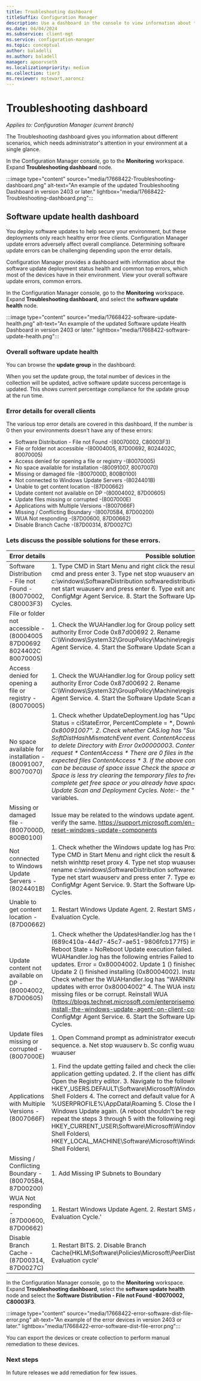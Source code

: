 ```yaml
---
title: Troubleshooting dashboard
titleSuffix: Configuration Manager
description: Use a dashboard in the console to view information about the software update health status of clients in your environment.
ms.date: 04/04/2024
ms.subservice: client-mgt
ms.service: configuration-manager
ms.topic: conceptual
author: baladelli
ms.author: baladell
manager: apoorvseth
ms.localizationpriority: medium
ms.collection: tier3
ms.reviewer: mstewart,aaroncz 
---
```


# Troubleshooting dashboard

*Applies to: Configuration Manager (current branch)*

<!--17668422 -->

The Troubleshooting dashboard gives you information about different scenarios, which needs administrator's attention in your environment at a single glance.

In the Configuration Manager console, go to the **Monitoring** workspace. Expand **Troubleshooting dashboard** node.

:::image type="content" source="media/17668422-Troubleshooting-dashboard.png" alt-text="An example of the updated Troubleshooting Dashboard in version 2403 or later." lightbox="media/17668422-Troubleshooting-dashboard.png":::

## Software update health dashboard

You deploy software updates to help secure your environment, but these deployments only reach healthy error free clients. Configuration Manager update errors adversely affect overall compliance. Determining software update errors can be challenging depending upon the error details.

Configuration Manager provides a dashboard with information about the software update deployment status health and common top errors, which most of the devices have in their environment. View your overall software update errors, common errors. 

In the Configuration Manager console, go to the **Monitoring** workspace. Expand **Troubleshooting dashboard**, and select the **software update health** node.

:::image type="content" source="media/17668422-software-update-health.png" alt-text="An example of the updated Software update Health Dashboard in version 2403 or later." lightbox="media/17668422-software-update-health.png":::

### Overall software update health

You can browse the **update group** in the dashboard:

When you set the update group, the total number of devices in the collection will be updated, active software update success percentage is updated. This shows current percentage compliance for the update group at the run time.

### Error details for overall clients

The various top error details are covered in this dashboard, If the number is 0 then your environments doesn't have any of these errors:

- Software Distribution - File not Found       -(80070002, C80003F3) 
- File or folder not accessible                -(80004005, 87D00692, 8024402C, 80070005)  
- Access denied for opening a file or registry -(80070005) 
- No space available for installation          -(80091007, 80070070) 
- Missing or damaged file                      -(8007000D, 800B0100)  
- Not connected to Windows Update Servers      -(8024401B) 
- Unable to get content location               -(87D00662) 
- Update content not available on DP           -(80004002, 87D00605)  
- Update files missing or corrupted            -(8007000E) 
- Applications with Multiple Versions          -(8007066F) 
- Missing / Conflicting Boundary               -(800705B4, 87D00200)
- WUA Not responding                           -(87D00600, 87D00662)
- Disable Branch Cache                         -(87D00314, 87D0027C) 

### Lets discuss the possible solutions for these errors.

| Error details | Possible solution |
|---------|---------|
| Software Distribution - File not Found -(80070002, C80003F3)                                | 1.  Type CMD in Start Menu and right click the result & run as administrator 2. Type cmd and press enter 3. Type net stop wuauserv and press enter 4. Type rename c:\windows\SoftwareDistribution softwaredistribution.old and press enter 5. Type net start wuauserv and press enter 6. Type exit and press enter 7. Restart the ConfigMgr Agent Service. 8. Start the Software Update Scan and Deployment Cycles. |
| File or folder not accessible - (80004005 87D00692 8024402C 80070005)                       | 1. Check the WUAHandler.log for Group policy settings were overwritten by a higher authority Error Code 0x87d00692 2. Rename C:\Windows\System32\GroupPolicy\Machine\registry.pol 3. Restart the ConfigMgr Agent Service. 4. Start the Software Update Scan and Deployment Cycles. |
| Access denied for opening a file or registry - (80070005)                                   | 1. Check the WUAHandler.log for Group policy settings were overwritten by a higher authority Error Code 0x87d00692 2. Rename C:\Windows\System32\GroupPolicy\Machine\registry.pol 3. Restart the ConfigMgr Agent Service. 4. Start the Software Update Scan and Deployment Cycles. |
| No space available for installation -(80091007, 80070070)                                   | 1. Check whether UpdateDeployment.log has "Update (Site_*/SUM_*) Progress: Status = ciStateError, PercentComplete = *, DownloadSize = *, Result = 0x80091007". 2. Check whether CAS.log has "Successfully raised SoftDistHashMismatchEvent event. ContentAccess * Error: DeleteDirectory:- Failed to delete Directory with Error 0x00000003. ContentAccess * Releasing content request * ContentAccess * There are 0 files in the directory compared to * expected files ContentAccess * 3. If the above conditions are true, then the issue can be because of space issue Check the space available in the disk. 4. If the Space is less try clearing the temporary files to free up space. 5.  Once you complete get free space or you already have space available Start the Software Update Scan and Deployment Cycles. Note:- the "*" in the log references are variables. |
| Missing or damaged file -(8007000D, 800B0100)                                    | Issue may be related to the windows update agent. Run the Update readiness tool to verify the same.  https://support.microsoft.com/en-in/help/971058/how-do-i-reset-windows-update-components |
| Not connected to Windows Update Servers -(8024401B)                              | 1. Check whether the Windows update log has Proxy specified. If yes continue. 2. Type CMD in Start Menu and right click the result & run as administrator 3. Type  netsh winhttp reset proxy 4. Type net stop wuauserv and press enter 5. Type rename c:\windows\SoftwareDistribution softwaredistribution.old and press enter 6. Type net start wuauserv and press enter 7. Type exit and press enter 8. Restart the ConfigMgr Agent Service. 9. Start the Software Update Scan and Deployment Cycles. |
| Unable to get content location -(87D00662)                                       | 1. Restart Windows Update Agent. 2. Restart SMS Agent. 3. Initiate the Update Evaluation Cycle. |
| Update content not available on DP -(80004002, 87D00605)                         | 1.  Check whether the UpdatesHandler.log has the following entries. WSUS update (689c410a-44d7-45c7-ae51-9806fcb177f5) installation result = 0x80004002, Reboot State = NoReboot Update execution failed. 2. Check whether the WUAHandler.log has the following entries Failed to get final installation result of updates. Error = 0x80004002. Update 1 (<unique update ID>) finished installing (0x80004002). Update 2 (<unique update ID>) finished installing (0x80004002). Installation of updates completed. 3. Check whether the WUAHandler.log has "WARNING: WU client failed to install updates with error 0x80004002" 4. The WUA installation on the client might be missing files or be corrupt. Reinstall WUA (https://blogs.technet.microsoft.com/enterprisemobility/2014/07/14/how-to-install-the-windows-update-agent-on-client-computers/) 5. Restart the ConfigMgr Agent Service. 6. Start the Software Update Scan and Deployment Cycles.  |
| Update files missing or corrupted -(8007000E)                                    | 1. Open Command prompt as administrator execute the commands on the given sequence. a. Net stop wuauserv b. Sc config wuauserv type= own c. Net start wuauser |
| Applications with Multiple Versions -(8007066F)                                  | 1. Find the update getting failed and check the client has different versions of the application getting updated. 2. If the client has different versions of the application Open the Registry editor. 3. Navigate to the following registry keys HKEY_USERS\.DEFAULT\Software\Microsoft\Windows\CurrentVersion\Explorer\User Shell Folders 4. The correct and default value for AppData should be: %USERPROFILE%\AppData\Roaming 5. Close the Registry editor, and try again Windows Update again. (A reboot shouldn't be required.) 6. If the problem persists, repeat the steps 3 through 5 with the following registry keys: HKEY_CURRENT_USER\Software\Microsoft\Windows\CurrentVersion\Explorer\User Shell Folders\ HKEY_LOCAL_MACHINE\Software\Microsoft\Windows\CurrentVersion\Explorer\User Shell Folders\  | 
| Missing / Conflicting Boundary -(800705B4, 87D00200)                             | 1. Add Missing IP Subnets to Boundary |
| WUA Not responding -(87D00600, 87D00662)                                         | 1. Restart Windows Update Agent. 2. Restart SMS Agent. 3. Initiate the Update Evaluation Cycle.' |
| Disable Branch Cache -(87D00314, 87D0027C)                                       | 1. Restart BITS. 2. Disable Branch Cache(HKLM\Software\Policies\Microsoft\PeerDist\Service. 3. Start the Update Evaluation cycle' |

In the Configuration Manager console, go to the **Monitoring** workspace. Expand **Troubleshooting dashboard**, select the **software update health** node and select the **Software Distribution - File not Found -80070002, C80003F3**.

:::image type="content" source="media/17668422-error-software-dist-file-error.png" alt-text="An example of the error devices in version 2403 or later." lightbox="media/17668422-error-software-dist-file-error.png":::

You can export the devices or create collection to perform manual remediation to these devices.

### Next steps

In future releases we add remediation for few issues. 
